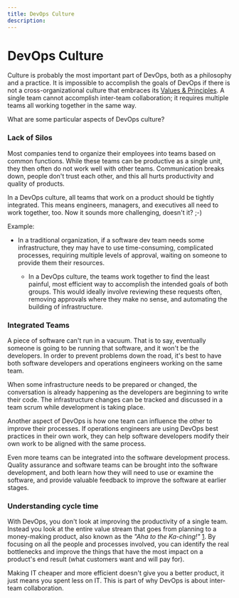```yaml
---
title: DevOps Culture
description: 
---
```

# DevOps Culture

Culture is probably the most important part of DevOps, both as a philosophy and a practice. It is impossible to accomplish the goals of DevOps if there is not a cross-organizational culture that embraces its [Values & Principles](../principles/). A single team cannot accomplish inter-team collaboration; it requires multiple teams all working together in the same way.

What are some particular aspects of DevOps culture?

### Lack of Silos
Most companies tend to organize their employees into teams based on common functions. While these teams can be productive as a single unit, they then often do not work well with other teams. Communication breaks down, people don't trust each other, and this all hurts productivity and quality of products.

In a DevOps culture, all teams that work on a product should be tightly integrated. This means engineers, managers, and executives all need to work together, too. Now it sounds more challenging, doesn't it? ;-)

Example:
 - In a traditional organization, if a software dev team needs some infrastructure, they may have to use time-consuming, complicated processes, requiring multiple levels of approval, waiting on someone to provide them their resources.

   - In a DevOps culture, the teams work together to find the least painful, most efficient way to accomplish the intended goals of both groups. This would ideally involve reviewing these requests often, removing approvals where they make no sense, and automating the building of infrastructure.

### Integrated Teams
A piece of software can't run in a vacuum. That is to say, eventually someone is going to be running that software, and it won't be the developers. In order to prevent problems down the road, it's best to have both software developers and operations engineers working on the same team.

When some infrastructure needs to be prepared or changed, the conversation is already happening as the developers are beginning to write their code. The infrastructure changes can be tracked and discussed in a team scrum while development is taking place.

Another aspect of DevOps is how one team can influence the other to improve their processes. If operations engineers are using DevOps best practices in their own work, they can help software developers modify their own work to be aligned with the same process.

Even more teams can be integrated into the software development process. Quality assurance and software teams can be brought into the software development, and both learn how they will need to use or examine the software, and provide valuable feedback to improve the software at earlier stages.

### Understanding cycle time
With DevOps, you don't look at improving the productivity of a single team. Instead you look at the entire value stream that goes from planning to a money-making product, also known as the *"Aha to the Ka-ching!"* [1]. By focusing on all the people and processes involved, you can identify the real bottlenecks and improve the things that have the most impact on a product's end result (what customers want and will pay for).

Making IT cheaper and more efficient doesn't give you a better product, it just means you spent less on IT. This is part of why DevOps is about inter-team collaboration. 

[1]: https://itrevolution.com/devops-culture-part-1/
